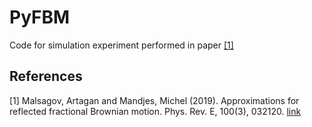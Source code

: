 PyFBM
=====

Code for simulation experiment performed in paper [[1]](#1)

## References
<a id="1">[1]</a> 
Malsagov, Artagan and Mandjes, Michel (2019).
Approximations for reflected fractional Brownian motion. 
Phys. Rev. E, 100(3), 032120.
[link](https://journals.aps.org/pre/abstract/10.1103/PhysRevE.100.032120)
